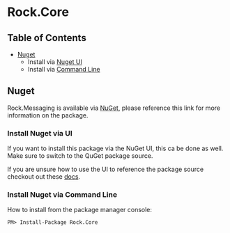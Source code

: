 # Rock.Core

## Table of Contents
* [Nuget](#nuget)
  * Install via [Nuget UI](#install-nuget-via-ui)
  * Install via [Command Line](#install-nuget-via-command-limne)

  
## Nuget
Rock.Messaging is available via [NuGet](https://www.nuget.org/packages/Rock.Core/), please reference this link for more information on the package.

### Install Nuget via UI
If you want to install this package via the NuGet UI, this ca be done as well.  Make sure to switch to the QuGet package source.

If you are unsure how to use the UI to reference the package source checkout out these [docs](https://docs.microsoft.com/en-us/nuget/tools/package-manager-ui#package-sources).

### Install Nuget via Command Line

How to install from the package manager console:

```
PM> Install-Package Rock.Core
```